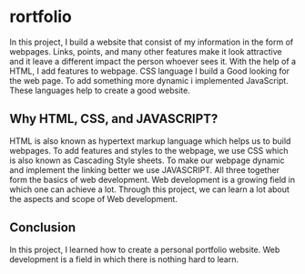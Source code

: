 # rortfolio
In this project,  I build a website that  consist of my information in the form of webpages. Links, points, and many other features  make it look attractive and it leave a different impact the person whoever sees it.
With the help of a HTML, I add features to  webpage. CSS language I build a Good looking for the web page. To add something more dynamic i implemented JavaScript. These languages help to create a good website.
## Why HTML, CSS, and JAVASCRIPT?
HTML is also known as hypertext markup language which helps us to build webpages. To add features and styles to the webpage, we use CSS which is also known as Cascading Style sheets. To make our webpage dynamic and implement the linking better we use JAVASCRIPT. All three together form the basics of web development. Web development is a growing field in which one can achieve a lot. Through this project, we can learn a lot about the aspects and scope of Web development.
## Conclusion
In this project, I learned how to create a personal portfolio website.
Web development is a field in which there is nothing hard to learn.
